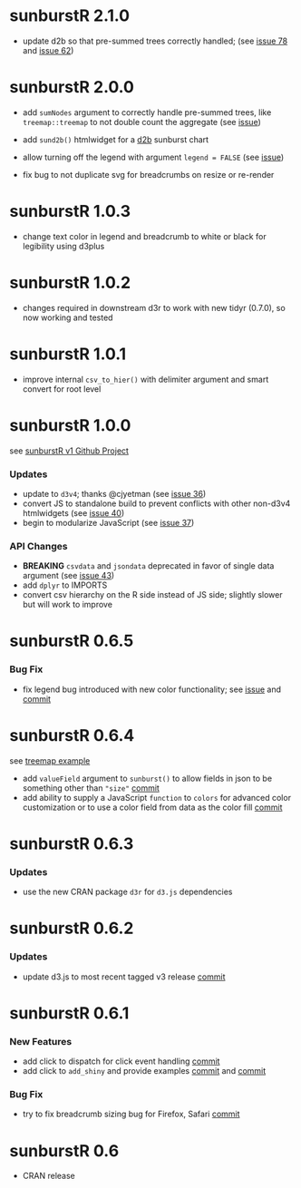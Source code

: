# sunburstR 2.1.0

* update d2b so that pre-summed trees correctly handled; (see [issue 78](https://github.com/timelyportfolio/sunburstR/issues/78) and [issue 62](https://github.com/timelyportfolio/sunburstR/issues/62))

# sunburstR 2.0.0

* add `sumNodes` argument to correctly handle pre-summed trees, like `treemap::treemap` to not double count the aggregate (see [issue](https://github.com/timelyportfolio/sunburstR/issues/62))

* add `sund2b()` htmlwidget for a [d2b](http://www.d2bjs.org/) sunburst chart

* allow turning off the legend with argument `legend = FALSE` (see [issue](https://github.com/timelyportfolio/sunburstR/issues/61))

* fix bug to not duplicate svg for breadcrumbs on resize or re-render

# sunburstR 1.0.3

* change text color in legend and breadcrumb to white or black for legibility using d3plus

# sunburstR 1.0.2

* changes required in downstream d3r to work with new tidyr (0.7.0), so now working and tested

# sunburstR 1.0.1

* improve internal `csv_to_hier()` with delimiter argument and smart convert for root level

# sunburstR 1.0.0

see [sunburstR v1 Github Project](https://github.com/timelyportfolio/sunburstR/projects/1)

### Updates

* update to `d3v4`; thanks @cjyetman (see [issue 36](https://github.com/timelyportfolio/sunburstR/issues/36))
* convert JS to standalone build to prevent conflicts with other non-d3v4 htmlwidgets (see [issue 40](https://github.com/timelyportfolio/sunburstR/issues/40))
* begin to modularize JavaScript (see [issue 37](https://github.com/timelyportfolio/sunburstR/issues/37))


### API Changes

* **BREAKING** `csvdata` and `jsondata` deprecated in favor of single data argument (see [issue 43](https://github.com/timelyportfolio/sunburstR/issues/43))
* add `dplyr` to IMPORTS
* convert csv hierarchy on the R side instead of JS side;  slightly slower but will work to improve

# sunburstR 0.6.5

### Bug Fix

* fix legend bug introduced with new color functionality; see [issue](https://github.com/timelyportfolio/sunburstR/issues/34) and [commit](https://github.com/timelyportfolio/sunburstR/commit/635ec7cd755d8d3ae417a402be65833725551cdf)

# sunburstR 0.6.4

see [treemap example](https://github.com/timelyportfolio/sunburstR/blob/master/inst/examples/example_treemap.R)

* add `valueField` argument to `sunburst()` to allow fields in json
    to be something other than `"size"` [commit](https://github.com/timelyportfolio/sunburstR/commit/52bfc78cbfb1a8083584370aace863b674b53e32)
* add ability to supply a JavaScript `function` to `colors` for
    advanced color customization or to use a color field from data
    as the color fill [commit](https://github.com/timelyportfolio/sunburstR/commit/4499a7c2bd5e57b729fbe2c562f1ef9932143f10)

# sunburstR 0.6.3

### Updates

* use the new CRAN package `d3r` for `d3.js` dependencies

# sunburstR 0.6.2

### Updates

* update d3.js to most recent tagged v3 release [commit](https://github.com/timelyportfolio/sunburstR/commit/5af0b29f08fad5e9ea8e28fb2c4e6eb9f09d1887)

# sunburstR 0.6.1

### New Features

* add click to dispatch for click event handling [commit](https://github.com/timelyportfolio/sunburstR/commit/d3239b42f7dc29dcbe9456523bccd601e25f0a20)
* add click to `add_shiny` and provide examples [commit](https://github.com/timelyportfolio/sunburstR/commit/d3239b42f7dc29dcbe9456523bccd601e25f0a20) and [commit](https://github.com/timelyportfolio/sunburstR/commit/4f72b6e9c12d23ff24f40828747ccbdce9ce075b)

### Bug Fix

* try to fix breadcrumb sizing bug for Firefox, Safari [commit](https://github.com/timelyportfolio/sunburstR/pull/24/commits/d3239b42f7dc29dcbe9456523bccd601e25f0a20)


# sunburstR 0.6

* CRAN release



